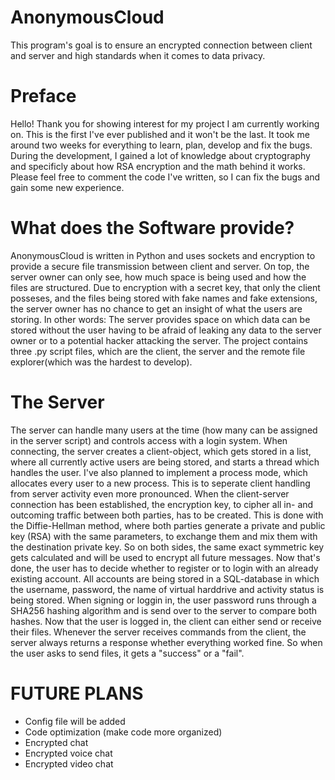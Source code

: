 
# AnonymousCloud
This program's goal is to ensure an encrypted connection between client and server and high standards when it comes to data privacy.

# Preface
Hello! Thank you for showing interest for my project I am currently working on. This is the first I've ever published and it won't be the last. It took me around two weeks for everything to learn, plan, develop and fix the bugs. During the development, I gained a lot of knowledge about cryptography and specificly about how RSA encryption and the math behind it works. 
Please feel free to comment the code I've written, so I can fix the bugs and gain some new experience.

# What does the Software provide?
AnonymousCloud is written in Python and uses sockets and encryption to provide a secure file transmission between client and server. On top, the server owner can only see, how much space is being used and how the files are structured. Due to encryption with a secret key, that only the client posseses, and the files being stored with fake names and fake extensions, the server owner has no chance to get an insight of what the users are storing. In other words:
The server provides space on which data can be stored without the user having to be afraid of leaking any data to the server owner or to a potential hacker attacking the server. 
The project contains three .py script files, which are the client, the server and the remote file explorer(which was the hardest to develop).

# The Server
The server can handle many users at the time (how many can be assigned in the server script) and controls access with a login system. When connecting, the server creates a       client-object, which gets stored in a list, where all currently active users are being stored, and starts a thread which handles the user. I've also planned to implement a process mode, which allocates every user to a new process. This is to seperate client handling from server activity even more pronounced. When the client-server connection has been established, the encryption key, to cipher all in- and outcoming traffic between both parties, has to be created. This is done with the Diffie-Hellman method, where both parties generate a private and public key (RSA) with the same parameters, to exchange them and mix them with the destination private key. So on both sides, the same exact symmetric key gets calculated and will be used to encrypt all future messages.
Now that's done, the user has to decide whether to register or to login with an already existing account. All accounts are being stored in a SQL-database in which the username, password, the name of virtual harddrive and activity status is being stored. When signing or loggin in, the user password runs through a SHA256 hashing algorithm and is send over to the server to compare both hashes. 
Now that the user is logged in, the client can either send or receive their files. Whenever the server receives commands from the client, the server always returns a response whether everything worked fine. So when the user asks to send files, it gets a "success" or a "fail". 

# FUTURE PLANS
- Config file will be added
- Code optimization (make code more organized)
- Encrypted chat
- Encrypted voice chat
- Encrypted video chat
